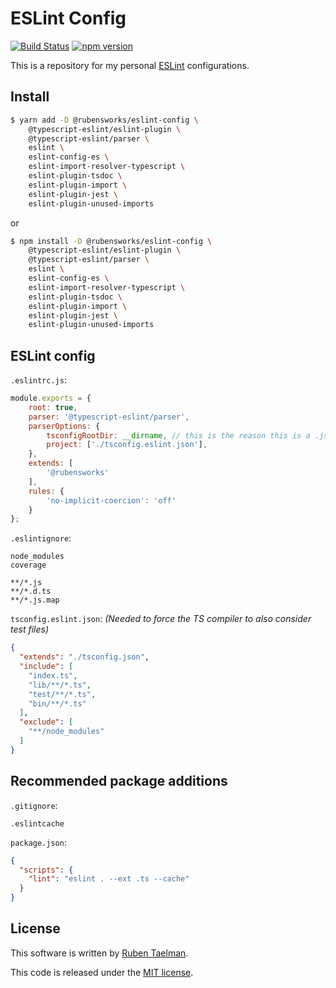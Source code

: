 # ESLint Config

[![Build Status](https://travis-ci.org/rubensworks/eslint-config.svg?branch=master)](https://travis-ci.org/rubensworks/eslint-config)
[![npm version](https://badge.fury.io/js/%40rubensworks%2Feslint-config.svg)](https://www.npmjs.com/package/@rubensworks/eslint-config)

This is a repository for my personal [ESLint](https://eslint.org/) configurations.

## Install

```bash
$ yarn add -D @rubensworks/eslint-config \
    @typescript-eslint/eslint-plugin \
    @typescript-eslint/parser \
    eslint \
    eslint-config-es \
    eslint-import-resolver-typescript \
    eslint-plugin-tsdoc \
    eslint-plugin-import \
    eslint-plugin-jest \
    eslint-plugin-unused-imports
```

or

```bash
$ npm install -D @rubensworks/eslint-config \
    @typescript-eslint/eslint-plugin \
    @typescript-eslint/parser \
    eslint \
    eslint-config-es \
    eslint-import-resolver-typescript \
    eslint-plugin-tsdoc \
    eslint-plugin-import \
    eslint-plugin-jest \
    eslint-plugin-unused-imports
```

## ESLint config

`.eslintrc.js`:
```javascript
module.exports = {
    root: true,
    parser: '@typescript-eslint/parser',
    parserOptions: {
        tsconfigRootDir: __dirname, // this is the reason this is a .js file
        project: ['./tsconfig.eslint.json'],
    },
    extends: [
        '@rubensworks'
    ],
    rules: {
        'no-implicit-coercion': 'off'
    }
};
```

`.eslintignore`:
```text
node_modules
coverage

**/*.js
**/*.d.ts
**/*.js.map
```

`tsconfig.eslint.json`: _(Needed to force the TS compiler to also consider test files)_
```json
{
  "extends": "./tsconfig.json",
  "include": [
    "index.ts",
    "lib/**/*.ts",
    "test/**/*.ts",
    "bin/**/*.ts"
  ],
  "exclude": [
    "**/node_modules"
  ]
}
```

## Recommended package additions

`.gitignore`:
```
.eslintcache
```

`package.json`:
```json
{
  "scripts": {
    "lint": "eslint . --ext .ts --cache"
  }
}
```

## License

This software is written by [Ruben Taelman](http://rubensworks.net/).

This code is released under the [MIT license](http://opensource.org/licenses/MIT).
